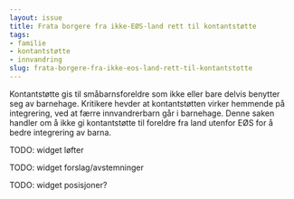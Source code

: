 ```yaml
---
layout: issue
title: Frata borgere fra ikke-EØS-land rett til kontantstøtte
tags:
- familie
- kontantstøtte
- innvandring
slug: frata-borgere-fra-ikke-eos-land-rett-til-kontantstotte
---
```


Kontantstøtte gis til småbarnsforeldre som ikke eller bare delvis benytter seg av barnehage. Kritikere hevder at kontantstøtten virker hemmende på integrering, ved at færre innvandrerbarn går i  barnehage. Denne saken handler om å ikke gi kontantstøtte til foreldre fra land utenfor EØS for å bedre integrering av barna.

TODO: widget løfter

TODO: widget forslag/avstemninger

TODO: widget posisjoner?

